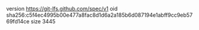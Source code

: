 version https://git-lfs.github.com/spec/v1
oid sha256:c5f4ec4995b00e477a8fac8d1d6a2a185b6d087194e1abff9cc9eb5769fd14ce
size 3445
